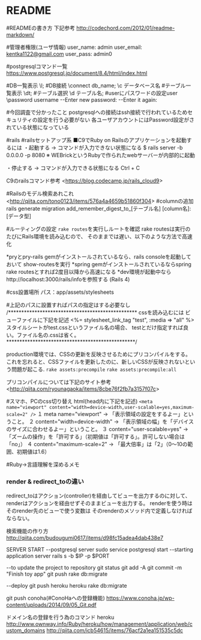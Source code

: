 # README

#READMEの書き方
下記参考
http://codechord.com/2012/01/readme-markdown/

#管理者権限(ユーザ情報)
user_name: admin
user_email: kentka1122@gmail.com
user_pass: admin0

#postgresqlコマンド一覧
https://www.postgresql.jp/document/8.4/html/index.html

#️DB一覧表示
\l;
#DB接続
\connect db_name;
\c データベース名
#テーブル一覧表示
\dt;
#テーブル選択
\d テーブル名;
#userにパスワードの設定user
\password username
--Enter new password:
--Enter it again:

#今回調査で分かったこと
postgresqlへの接続はssh接続で行われているためセキュリティの設定を行う必要がない
各ユーザアカウントにはPassword設定がされている状態になっている


#rails
#railsセットアップ系
■C9でRuby on Railsのアプリケーションを起動するには
・起動する → コマンドが入力できない状態になる
$ rails server -b 0.0.0.0 -p 8080
※ WEBrickというRubyで作られたwebサーバーが内部的に起動
 
・停止する → コマンドが入力できる状態になる
Ctrl + C


C9のrailsコマンド参考
<<https://blog.codecamp.jp/rails_cloud9>>

#Railsのモデル検索あれこれ
<<http://qiita.com/tono0123/items/576a4a4659b51860f304>>
#columnの追加
rails generate migration add_remember_digest_to_[テーブル名] [column名]:[データ型]



#ルーティングの設定
`rake routes`を実行しルートを確認
rake routesは実行のたびにRails環境を読み込むので、
そのままでは遅い、以下のような方法で高速化

*pryとpry-rails gemがインストールされているなら、rails consoleを起動しておいて show-routesを実行
*spring gemがインストールされているならspring rake routesとすれば2度目以降から高速になる
*dev環境が起動中ならhttp://localhost:3000/rails/infoを参照する (Rails 4)

#css設置場所
パス：app/assets/stylesheets

#上記のパスに設置すればパスの指定はする必要なし
/*************************************************
cssを読み込むには
ビューファイルに下記を記述
<%= stylesheet_link_tag "test", :media => "all" %>
スタイルシートがtest.cssというファイル名の場合、
testとだけ指定すれば良い。ファイル名の.cssは省く。
*************************************************/

production環境では、CSSの更新を反映させるためにプリコンパイルをする。
これを忘れると、CSSファイルを更新したのに、新しいCSSが反映されないという問題が起こる.
`rake assets:precompile`
`rake assets:precompile:all`

プリコンパイルについては下記のサイト参考
<<http://qiita.com/ryounagaoka/items/8cbe76f2fb7a3157f07c>>

#スマホ、PCのcss切り替え
html(head内に下記を記述)
`<meta name="viewport" content="width=device-width,user-scalable=yes,maximum-scale=2" />`
１ meta name="viewport" → 「表示領域の設定をするよー」ということ。
２ content="width=device-width" → 「表示領域の幅」を「デバイスのサイズに合わせるよー」ということ。
３ content="user-scalable=yes" → 「ズームの操作」を「許可する」（初期値は「許可する」。許可しない場合は「no」）
４ content="maximum-scale=2" → 「最大倍率」は「2」（0～10の範囲、初期値は1.6）

#Ruby->言語理解を深めるメモ

### render & redirect_toの違い
redirect_toはアクション(controller)を経由してビューを出力するのに対して、
renderはアクションを経由せずそのままビューを出力する。
renderを使う時はそのrender先のビューで使う変数は
そのrenderのメソッド内で定義しなければならない。


検索機能の作り方
http://qiita.com/budougumi0617/items/d98fc15adea4dab438e7



SERVER START
--postgresql server
sudo service postgresql start
--starting application server
rails s -b $IP -p $PORT

--to update the project to repository
 git status
 git add -A
 git commit -m "Finish toy app"
 git push
 rake db:migrate
 
 --deploy
 git push heroku
 heroku rake db:migrate
 
 git push conoha(#ConoHaへの登録機能) 
 https://www.conoha.jp/wp-content/uploads/2014/09/05_Git.pdf
 
 ドメイン名の登録を行う為のコマンド
 heroku
 http://www.ownway.info/Ruby/heroku/how/management/application/web/custom_domains
 http://qiita.com/icb54615/items/76acf2a1ea151535c5dc
 
 
 

